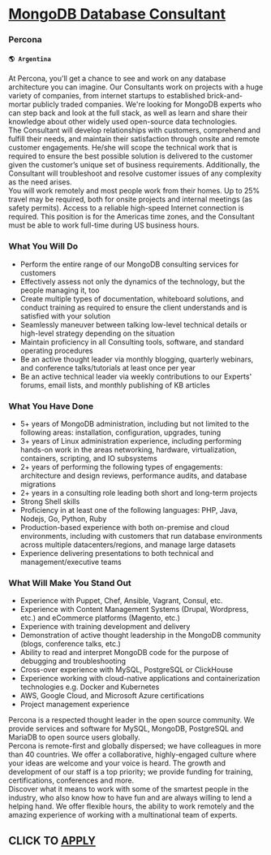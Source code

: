 # [MongoDB Database Consultant](https://www.remotewlb.com/apply/mongodb-database-consultant-86735)  
### Percona  
#### `🌎 Argentina`  
At Percona, you'll get a chance to see and work on any database architecture you can imagine. Our Consultants work on projects with a huge variety of companies, from internet startups to established brick-and-mortar publicly traded companies. We're looking for MongoDB experts who can step back and look at the full stack, as well as learn and share their knowledge about other widely used open-source data technologies.  
The Consultant will develop relationships with customers, comprehend and fulfill their needs, and maintain their satisfaction through onsite and remote customer engagements. He/she will scope the technical work that is required to ensure the best possible solution is delivered to the customer given the customer’s unique set of business requirements. Additionally, the Consultant will troubleshoot and resolve customer issues of any complexity as the need arises.  
You will work remotely and most people work from their homes. Up to 25% travel may be required, both for onsite projects and internal meetings (as safety permits). Access to a reliable high-speed Internet connection is required. This position is for the Americas time zones, and the Consultant must be able to work full-time during US business hours.  

### What You Will Do

  * Perform the entire range of our MongoDB consulting services for customers
  * Effectively assess not only the dynamics of the technology, but the people managing it, too
  * Create multiple types of documentation, whiteboard solutions, and conduct training as required to ensure the client understands and is satisfied with your solution
  * Seamlessly maneuver between talking low-level technical details or high-level strategy depending on the situation
  * Maintain proficiency in all Consulting tools, software, and standard operating procedures
  * Be an active thought leader via monthly blogging, quarterly webinars, and conference talks/tutorials at least once per year
  * Be an active technical leader via weekly contributions to our Experts' forums, email lists, and monthly publishing of KB articles
  

### What You Have Done

  * 5+ years of MongoDB administration, including but not limited to the following areas: installation, configuration, upgrades, tuning
  * 3+ years of Linux administration experience, including performing hands-on work in the areas networking, hardware, virtualization, containers, scripting, and IO subsystems
  * 2+ years of performing the following types of engagements: architecture and design reviews, performance audits, and database migrations 
  * 2+ years in a consulting role leading both short and long-term projects
  * Strong Shell skills
  * Proficiency in at least one of the following languages: PHP, Java, Nodejs, Go, Python, Ruby
  * Production-based experience with both on-premise and cloud environments, including with customers that run database environments across multiple datacenters/regions, and manage large datasets
  * Experience delivering presentations to both technical and management/executive teams

### What Will Make You Stand Out

  * Experience with Puppet, Chef, Ansible, Vagrant, Consul, etc. 
  * Experience with Content Management Systems (Drupal, Wordpress, etc.) and eCommerce platforms (Magento, etc.)
  * Experience with training development and delivery
  * Demonstration of active thought leadership in the MongoDB community (blogs, conference talks, etc.)
  * Ability to read and interpret MongoDB code for the purpose of debugging and troubleshooting
  * Cross-over experience with MySQL, PostgreSQL or ClickHouse
  * Experience working with cloud-native applications and containerization technologies e.g. Docker and Kubernetes
  * AWS, Google Cloud, and Microsoft Azure certifications
  * Project management experience

Percona is a respected thought leader in the open source community. We provide services and software for MySQL, MongoDB, PostgreSQL and MariaDB to open source users globally.  
Percona is remote-first and globally dispersed; we have colleagues in more than 40 countries. We offer a collaborative, highly-engaged culture where your ideas are welcome and your voice is heard. The growth and development of our staff is a top priority; we provide funding for training, certifications, conferences and more.  
Discover what it means to work with some of the smartest people in the industry, who also know how to have fun and are always willing to lend a helping hand. We offer flexible hours, the ability to work remotely and the amazing experience of working with a multinational team of experts.  
## CLICK TO [APPLY](https://www.remotewlb.com/apply/mongodb-database-consultant-86735)


